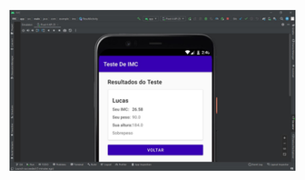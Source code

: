 ![IMC](https://github.com/lucasrmagalhaes/learning-ulbra/blob/imc-kotlin/app/src/main/res/img/IMC.jpg?raw=true)
